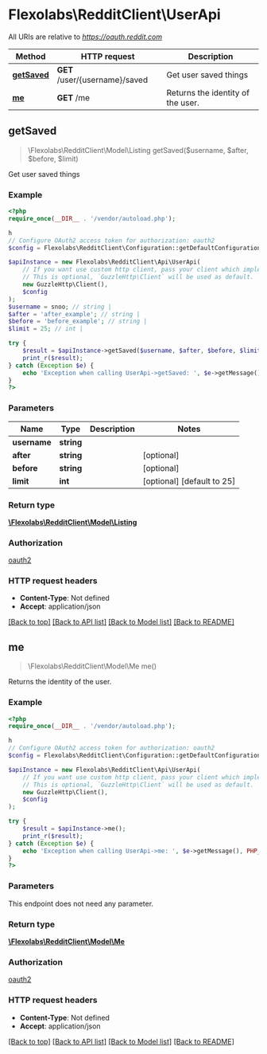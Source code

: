 # Flexolabs\RedditClient\UserApi

All URIs are relative to *https://oauth.reddit.com*

Method | HTTP request | Description
------------- | ------------- | -------------
[**getSaved**](UserApi.md#getSaved) | **GET** /user/{username}/saved | Get user saved things
[**me**](UserApi.md#me) | **GET** /me | Returns the identity of the user.



## getSaved

> \Flexolabs\RedditClient\Model\Listing getSaved($username, $after, $before, $limit)

Get user saved things

### Example

```php
<?php
require_once(__DIR__ . '/vendor/autoload.php');

h
// Configure OAuth2 access token for authorization: oauth2
$config = Flexolabs\RedditClient\Configuration::getDefaultConfiguration()->setAccessToken('YOUR_ACCESS_TOKEN');

$apiInstance = new Flexolabs\RedditClient\Api\UserApi(
    // If you want use custom http client, pass your client which implements `GuzzleHttp\ClientInterface`.
    // This is optional, `GuzzleHttp\Client` will be used as default.
    new GuzzleHttp\Client(),
    $config
);
$username = snoo; // string | 
$after = 'after_example'; // string | 
$before = 'before_example'; // string | 
$limit = 25; // int | 

try {
    $result = $apiInstance->getSaved($username, $after, $before, $limit);
    print_r($result);
} catch (Exception $e) {
    echo 'Exception when calling UserApi->getSaved: ', $e->getMessage(), PHP_EOL;
}
?>
```

### Parameters


Name | Type | Description  | Notes
------------- | ------------- | ------------- | -------------
 **username** | **string**|  |
 **after** | **string**|  | [optional]
 **before** | **string**|  | [optional]
 **limit** | **int**|  | [optional] [default to 25]

### Return type

[**\Flexolabs\RedditClient\Model\Listing**](../Model/Listing.md)

### Authorization

[oauth2](../../README.md#oauth2)

### HTTP request headers

- **Content-Type**: Not defined
- **Accept**: application/json

[[Back to top]](#) [[Back to API list]](../../README.md#documentation-for-api-endpoints)
[[Back to Model list]](../../README.md#documentation-for-models)
[[Back to README]](../../README.md)


## me

> \Flexolabs\RedditClient\Model\Me me()

Returns the identity of the user.

### Example

```php
<?php
require_once(__DIR__ . '/vendor/autoload.php');

h
// Configure OAuth2 access token for authorization: oauth2
$config = Flexolabs\RedditClient\Configuration::getDefaultConfiguration()->setAccessToken('YOUR_ACCESS_TOKEN');

$apiInstance = new Flexolabs\RedditClient\Api\UserApi(
    // If you want use custom http client, pass your client which implements `GuzzleHttp\ClientInterface`.
    // This is optional, `GuzzleHttp\Client` will be used as default.
    new GuzzleHttp\Client(),
    $config
);

try {
    $result = $apiInstance->me();
    print_r($result);
} catch (Exception $e) {
    echo 'Exception when calling UserApi->me: ', $e->getMessage(), PHP_EOL;
}
?>
```

### Parameters

This endpoint does not need any parameter.

### Return type

[**\Flexolabs\RedditClient\Model\Me**](../Model/Me.md)

### Authorization

[oauth2](../../README.md#oauth2)

### HTTP request headers

- **Content-Type**: Not defined
- **Accept**: application/json

[[Back to top]](#) [[Back to API list]](../../README.md#documentation-for-api-endpoints)
[[Back to Model list]](../../README.md#documentation-for-models)
[[Back to README]](../../README.md)

